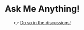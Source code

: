 <div align="center">

<h1>Ask Me Anything!</h1>

👉 <a href="https://github.com/NickSeagull/ama/discussions">Do so in the discussions!</a>

</div>
